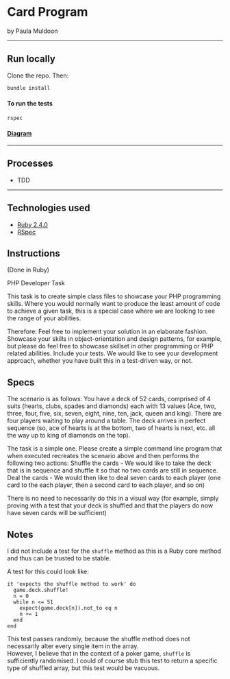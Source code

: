 # Card Program
by Paula Muldoon

---

## Run locally
Clone the repo. Then:

```bash
bundle install
```
#### To run the tests
```bash
rspec
```

#### [Diagram](https://drive.google.com/file/d/0B1tialTcWTRJV0pqdURwam03VXM/view?usp=sharing)

---
## Processes
* TDD

---
## Technologies used

* [Ruby 2.4.0](https://www.ruby-lang.org/en/)
* [RSpec](http://rspec.info/)

## Instructions
(Done in Ruby)

PHP Developer Task

This task is to create simple class files to showcase your PHP programming skills. Where you would normally want to produce the least amount of code to achieve a given task, this is a special case where we are looking to see the range of your abilities.

Therefore:
Feel free to implement your solution in an elaborate fashion. Showcase your skills in object-orientation and design patterns, for example, but please do feel free to showcase skillset in other programming or PHP related abilities.
Include your tests. We would like to see your development approach, whether you have built this in a test-driven way, or not.

## Specs
The scenario is as follows:
You have a deck of 52 cards, comprised of 4 suits (hearts, clubs, spades and diamonds) each with 13 values (Ace, two, three, four, five, six, seven, eight, nine, ten, jack, queen and king).
There are four players waiting to play around a table.
The deck arrives in perfect sequence (so, ace of hearts is at the bottom, two of hearts is next, etc. all the way up to king of diamonds on the top).

The task is a simple one. Please create a simple command line program that when executed recreates the scenario above and then performs the following two actions:
Shuffle the cards  - We would like to take the deck that is in sequence and shuffle it so that no two cards are still in sequence.
Deal the cards - We would then like to deal seven cards to each player (one card to the each player, then a second card to each player, and so on)

There is no need to necessarily do this in a visual way (for example, simply proving with a test that your deck is shuffled and that the players do now have seven cards will be sufficient)

## Notes
I did not include a test for the `shuffle` method as this is a Ruby core method and thus can be trusted to be stable.  

A test for this could look like:
```
it 'expects the shuffle method to work' do
  game.deck.shuffle!
  n = 0
  while n <= 51
    expect(game.deck[n]).not_to eq n
    n += 1
  end
end
```

This test passes randomly, because the shuffle method does not necessarily alter every single item in the array.  
However, I believe that in the context of a poker game, `shuffle` is sufficiently randomised.  I could of course stub
this test to return a specific type of shuffled array, but this test would be vacuous.

